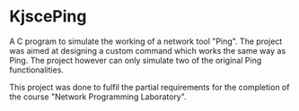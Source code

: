 # KjscePing

A C program to simulate the working of a network tool "Ping". The project was aimed at designing a custom command which works the same way as Ping. The project however can only simulate two of the original Ping functionalities.

This project was done to fulfil the partial requirements for the completion of the course "Network Programming Laboratory".
